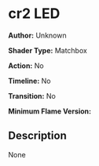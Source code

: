# cr2 LED

**Author:** Unknown

**Shader Type:** Matchbox

**Action:** No

**Timeline:** No

**Transition:** No

**Minimum Flame Version:** 


## Description
None

